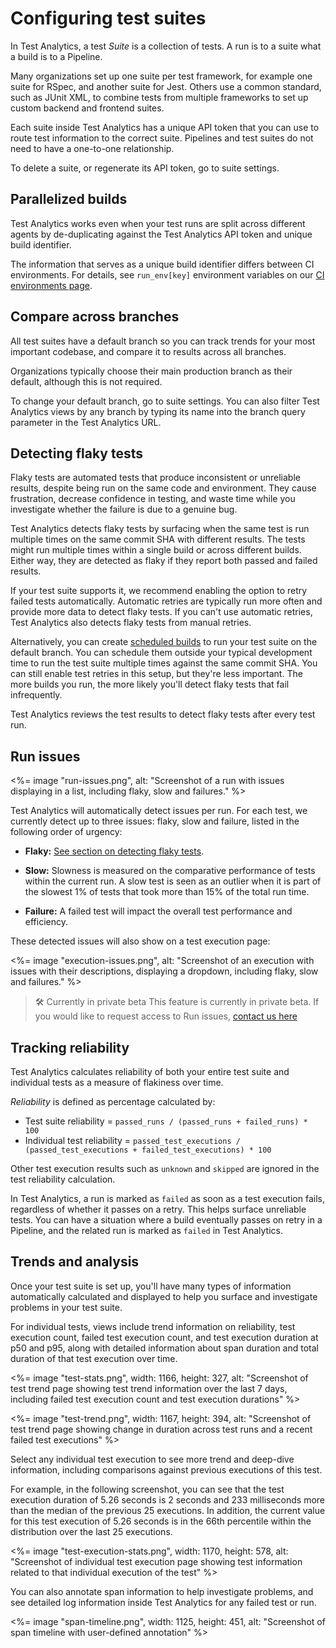 # Configuring test suites

In Test Analytics, a test _Suite_ is a collection of tests. A run is to a suite what a build is to a Pipeline.

Many organizations set up one suite per test framework, for example one suite for RSpec, and another suite for Jest. Others use a common standard, such as JUnit XML, to combine tests from multiple frameworks to set up custom backend and frontend suites.

Each suite inside Test Analytics has a unique API token that you can use to route test information to the correct suite. Pipelines and test suites do not need to have a one-to-one relationship.

To delete a suite, or regenerate its API token, go to suite settings.


## Parallelized builds

Test Analytics works even when your test runs are split across different agents by de-duplicating against the Test Analytics API token and unique build identifier.

The information that serves as a unique build identifier differs between CI environments. For details, see `run_env[key]` environment variables on our [CI environments page](/docs/test-analytics/ci-environments).

## Compare across branches

All test suites have a default branch so you can track trends for your most important codebase, and compare it to results across all branches.

Organizations typically choose their main production branch as their default, although this is not required.

To change your default branch, go to suite settings. You can also filter Test Analytics views by any branch by typing its name into the branch query parameter in the Test Analytics URL.

## Detecting flaky tests

Flaky tests are automated tests that produce inconsistent or unreliable results, despite being run on the same code and environment. They cause frustration, decrease confidence in testing, and waste time while you investigate whether the failure is due to a genuine bug.

Test Analytics detects flaky tests by surfacing when the same test is run multiple times on the same commit SHA with different results. The tests might run multiple times within a single build or across different builds. Either way, they are detected as flaky if they report both passed and failed results.

If your test suite supports it, we recommend enabling the option to retry failed tests automatically. Automatic retries are typically run more often and provide more data to detect flaky tests. If you can't use automatic retries, Test Analytics also detects flaky tests from manual retries.

Alternatively, you can create [scheduled builds](/docs/pipelines/scheduled-builds) to run your test suite on the default branch. You can schedule them outside your typical development time to run the test suite multiple times against the same commit SHA. You can still enable test retries in this setup, but they're less important. The more builds you run, the more likely you'll detect flaky tests that fail infrequently.

Test Analytics reviews the test results to detect flaky tests after every test run.

## Run issues

<%= image "run-issues.png", alt: "Screenshot of a run with issues displaying in a list, including flaky, slow and failures." %>

Test Analytics will automatically detect issues per run. For each test, we currently detect up to three issues: flaky, slow and failure, listed in the following order of urgency:

- **Flaky:** [See section on detecting flaky tests](#detecting-flaky-tests).

- **Slow:** Slowness is measured on the comparative performance of tests within the current run. A slow test is seen as an outlier when it is part of the slowest 1% of tests that took more than 15% of the total run time.

- **Failure:** A failed test will impact the overall test performance and efficiency.

These detected issues will also show on a test execution page:

<%= image "execution-issues.png", alt: "Screenshot of an execution with issues with their descriptions, displaying a dropdown, including flaky, slow and failures." %>

>🛠 Currently in private beta
> This feature is currently in private beta. If you would like to request access to Run issues, [contact us here](support@buildite.com)

## Tracking reliability

Test Analytics calculates reliability of both your entire test suite and individual tests as a measure of flakiness over time.

_Reliability_ is defined as percentage calculated by:

- Test suite reliability = `passed_runs / (passed_runs + failed_runs) * 100`
- Individual test reliability = `passed_test_executions / (passed_test_executions + failed_test_executions) * 100`

Other test execution results such as `unknown` and `skipped` are ignored in the test reliability calculation.

In Test Analytics, a run is marked as `failed` as soon as a test execution fails, regardless of whether it passes on a retry. This helps surface unreliable tests. You can have a situation where a build eventually passes on retry in a Pipeline, and the related run is marked as `failed` in Test Analytics.

## Trends and analysis

Once your test suite is set up, you'll have many types of information automatically calculated and displayed to help you surface and investigate problems in your test suite.

For individual tests, views include trend information on reliability, test execution count, failed test execution count, and test execution duration at p50 and p95, along with detailed information about span duration and total duration of that test execution over time.

<%= image "test-stats.png", width: 1166, height: 327, alt: "Screenshot of test trend page showing test trend information over the last 7 days, including failed test execution count and test execution durations" %>

<%= image "test-trend.png", width: 1167, height: 394, alt: "Screenshot of test trend page showing change in duration across test runs and a recent failed test executions" %>

Select any individual test execution to see more trend and deep-dive information, including comparisons against previous executions of this test.

For example, in the following screenshot, you can see that the test execution duration of 5.26 seconds is 2 seconds and 233 milliseconds more than the median of the previous 25 executions. In addition, the current value for this test execution of 5.26 seconds is in the 66th percentile within the distribution over the last 25 executions.

<%= image "test-execution-stats.png", width: 1170, height: 578, alt: "Screenshot of individual test execution page showing test information related to that individual execution of the test" %>

You can also annotate span information to help investigate problems, and see detailed log information inside Test Analytics for any failed test or run.

<%= image "span-timeline.png", width: 1125, height: 451, alt: "Screenshot of span timeline with user-defined annotation" %>
